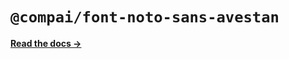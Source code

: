 # `@compai/font-noto-sans-avestan`

[**Read the docs &rarr;**](https://components.ai/docs/typefaces/noto-sans-avestan)
